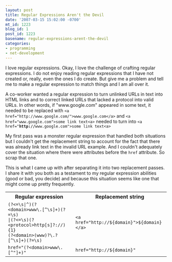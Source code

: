 ```yaml
---
layout: post
title: Regular Expressions Aren't the Devil
date: '2007-03-15 15:02:00 -0700'
mt_id: 1223
blog_id: 1
post_id: 1223
basename: regular-expressions-arent-the-devil
categories:
- programming
- net-development
---
```

<p>
I love regular expressions. Okay, I love the challenge of crafting regular expressions. I do not enjoy reading regular expressions that I have not created or, really, even the ones I do create. But give me a problem and tell me to make a regular expression to match things and I am all over it.
</p>
<p>
A co-worker wanted a regular expression to turn unlinked URLs in text into HTML links and to correct linked URLs that lacked a protocol into valid URLs. In other words, if "www.google.com" appeared in some text, it needed to be replaced with <code>&lt;a href="http://www.google.com/"&gt;www.google.com&lt;/a&gt;</code> and <code>&lt;a href="www.google.com"&gt;some link text&lt;a&gt;</code> needed to turn into <code>&lt;a href="<strong>http://</strong>www.google.com"&gt;some link text&lt;a&gt;</code>
</p>
<p>
My first pass was a monster regular expression that handled both situations but I couldn't get the replacement string to account for the fact that there was already link text in the invalid URL example. And I couldn't adequately cover the situation where there were attributes before the <code>href</code> attribute. So scrap that one.
</p>
<p>
This is what I came up with after separating it into two replacement passes. I share it with you both as a testament to my regular expression abilities (good or bad, you decide) and because this situation seems like one that might come up pretty frequently.
</p>
<table>
<tr>
<th>Regular expression</th>
<th>Replacement string</th>
</tr>
<tr>
<td><code>(?&lt;=\s|^)(?&lt;domain&gt;www\.[^\s]+)(?=\s)<br />|(?&lt;=\s)(?&lt;protocol&gt;http[s]?://){1}<br />(?&lt;domain&gt;(www)?\.?[^\s]+)(?=\s)</code></td>
<td><code>&lt;a href="http://${domain}"&gt;${domain}&lt;/a&gt;</code></td>
</tr>
<tr>
<td><code>href="(?&lt;domain&gt;www\.[^"]+)"</code></td>
<td><code>href="http://${domain}"</code></td>
</tr>
</table>
